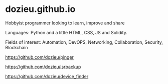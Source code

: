 # dozieu.github.io

Hobbyist programmer looking to learn, improve and share

Languages: Python and a little HTML, CSS, JS and Solidity. 

Fields of interest: Automation, DevOPS, Networking, Collaboration, Security, Blockchain


https://github.com/dozieu/pinger

https://github.com/dozieu/isrbackup

https://github.com/dozieu/device_finder
